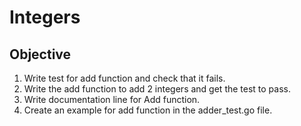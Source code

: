 # Integers

## Objective

1. Write test for add function and check that it fails.
2. Write the add function to add 2 integers and get the test to pass.
3. Write documentation line for Add function.
4. Create an example for add function in the adder_test.go file.
